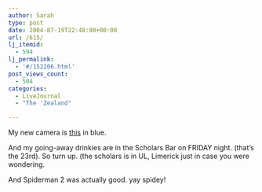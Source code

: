 ```yaml
---
author: Sarah
type: post
date: 2004-07-19T22:48:00+00:00
url: /615/
lj_itemid:
  - 594
lj_permalink:
  - '#/152206.html'
post_views_count:
  - 504
categories:
  - LiveJournal
  - "The 'Zealand"

---
```

My new camera is [this][1] in blue.

And my going-away drinkies are in the Scholars Bar on FRIDAY night. (that&#8217;s the 23rd). So turn up. (the scholars is in UL, Limerick just in case you were wondering.

And Spiderman 2 was actually good. yay spidey!

 [1]: http://www.epinions.com/pr-Sony_Cyber-Shot_DSC-U30_Digital_Camera/display_~full_specs